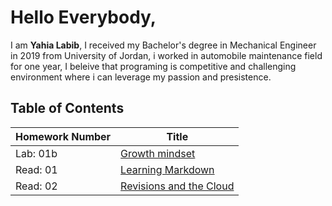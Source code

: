 # Hello Everybody,
I am **Yahia Labib**, I received my Bachelor's degree in Mechanical Engineer in 2019 from University of Jordan, i worked in automobile maintenance field for one year,
I beleive that programing is competitive and challenging environment where i can leverage my passion and presistence.
## Table of Contents
|Homework Number | Title
|--------|----------------
|Lab: 01b|[Growth mindset](https://yahialabib.github.io/reading-notes/Growth)
|Read: 01|[Learning Markdown](https://yahialabib.github.io/reading-notes/read:01)
|Read: 02|[Revisions and the Cloud](https://yahialabib.github.io/reading-notes/read:02)
